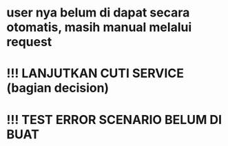 # user nya belum di dapat secara otomatis, masih manual melalui request

# !!! LANJUTKAN CUTI SERVICE (bagian decision)
# !!! TEST ERROR SCENARIO BELUM DI BUAT